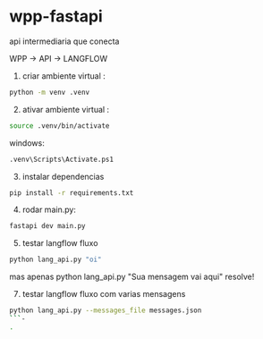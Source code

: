 # wpp-fastapi

api intermediaria que conecta 

WPP -> API -> LANGFLOW 

1. criar ambiente virtual : 

```bash
python -m venv .venv
```

2. ativar ambiente virtual :

```bash
source .venv/bin/activate
``` 

windows: 

```bash
.venv\Scripts\Activate.ps1
``` 

3. instalar dependencias

```bash
pip install -r requirements.txt
```

4. rodar main.py: 

```bash
fastapi dev main.py
```

5. testar langflow fluxo 

```bash
python lang_api.py "oi"                                                      
```

mas apenas python lang_api.py "Sua mensagem vai aqui" resolve! 


7. testar langflow fluxo com varias mensagens

```bash
python lang_api.py --messages_file messages.json                                                  
```-
.